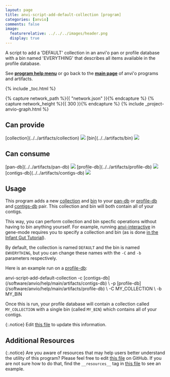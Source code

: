 ```yaml
---
layout: page
title: anvi-script-add-default-collection [program]
categories: [anvio]
comments: false
image:
  featurerelative: ../../../images/header.png
  display: true
---
```


A script to add a &#x27;DEFAULT&#x27; collection in an anvi&#x27;o pan or profile database with a bin named &#x27;EVERYTHING&#x27; that describes all items available in the profile database.

See **[program help menu](../../../../vignette#anvi-script-add-default-collection)** or go back to the **[main page](../../)** of anvi'o programs and artifacts.


{% include _toc.html %}
<div id="svg" class="subnetwork"></div>
{% capture network_path %}{{ "network.json" }}{% endcapture %}
{% capture network_height %}{{ 300 }}{% endcapture %}
{% include _project-anvio-graph.html %}


## Can provide

<p style="text-align: left" markdown="1"><span class="artifact-p">[collection](../../artifacts/collection) <img src="../../images/icons/COLLECTION.png" class="artifact-icon-mini" /></span> <span class="artifact-p">[bin](../../artifacts/bin) <img src="../../images/icons/BIN.png" class="artifact-icon-mini" /></span></p>

## Can consume

<p style="text-align: left" markdown="1"><span class="artifact-r">[pan-db](../../artifacts/pan-db) <img src="../../images/icons/DB.png" class="artifact-icon-mini" /></span> <span class="artifact-r">[profile-db](../../artifacts/profile-db) <img src="../../images/icons/DB.png" class="artifact-icon-mini" /></span> <span class="artifact-r">[contigs-db](../../artifacts/contigs-db) <img src="../../images/icons/DB.png" class="artifact-icon-mini" /></span></p>

## Usage


This program adds a new <span class="artifact-n">[collection](/software/anvio/help/main/artifacts/collection)</span> and <span class="artifact-n">[bin](/software/anvio/help/main/artifacts/bin)</span> to your <span class="artifact-n">[pan-db](/software/anvio/help/main/artifacts/pan-db)</span> or <span class="artifact-n">[profile-db](/software/anvio/help/main/artifacts/profile-db)</span> and <span class="artifact-n">[contigs-db](/software/anvio/help/main/artifacts/contigs-db)</span> pair. This collection and bin will both contain all of your contigs. 

This way, you can perform collection and bin specfic operations without having to bin anything yourself. For example, running <span class="artifact-n">[anvi-interactive](/software/anvio/help/main/programs/anvi-interactive)</span> in gene-mode requires you to specify a collection and bin (as is done [in the Infant Gut Tutorial](http://merenlab.org/tutorials/infant-gut/#the-gene-mode-studying-distribution-patterns-at-the-gene-level)). 

By default, the collection is named `DEFAULT` and the bin is named `EWVERYTHING`, but you can change these names with the `-C` and `-b` parameters respectively. 

Here is an example run on a <span class="artifact-n">[profile-db](/software/anvio/help/main/artifacts/profile-db)</span>: 

<div class="codeblock" markdown="1">
anvi&#45;script&#45;add&#45;default&#45;collection &#45;c <span class="artifact&#45;n">[contigs&#45;db](/software/anvio/help/main/artifacts/contigs&#45;db)</span> \ 
                                   &#45;p <span class="artifact&#45;n">[profile&#45;db](/software/anvio/help/main/artifacts/profile&#45;db)</span> \ 
                                   &#45;C MY_COLLECTION \
                                   &#45;b MY_BIN 
</div>

Once this is run, your profile database will contain a collection called `MY_COLLECTION` with a single bin (called `MY_BIN`) which contains all of your contigs. 


{:.notice}
Edit [this file](https://github.com/merenlab/anvio/tree/master/anvio/docs/programs/anvi-script-add-default-collection.md) to update this information.


## Additional Resources



{:.notice}
Are you aware of resources that may help users better understand the utility of this program? Please feel free to edit [this file](https://github.com/merenlab/anvio/tree/master/bin/anvi-script-add-default-collection) on GitHub. If you are not sure how to do that, find the `__resources__` tag in [this file](https://github.com/merenlab/anvio/blob/master/bin/anvi-interactive) to see an example.
